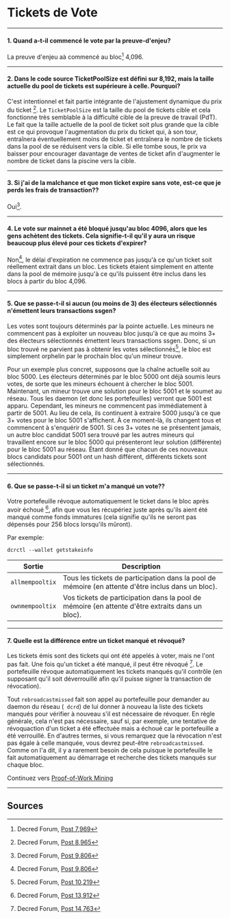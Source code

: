 # Tickets de Vote

---

#### 1. Quand a-t-il commencé le vote par la preuve-d'enjeu?

La preuve d'enjeu aà commencé au bloc[^7969] 4,096.

---

#### 2. Dans le code source TicketPoolSize est défini sur 8,192, mais la taille actuelle du pool de tickets est supérieure à celle. Pourquoi?

C'est intentionnel et fait partie intégrante de l'ajustement dynamique du prix du ticket [^8965]. Le `TicketPoolSize` est la taille du pool de tickets cible et cela fonctionne très semblable à la difficulté cible de la preuve de travail (PdT). Le fait que la taille actuelle de la pool de ticket soit plus grande que la cible est ce qui provoque l'augmentation du prix du ticket qui, à son tour, entraînera éventuellement moins de ticket et entraînera le nombre de tickets dans la pool de se réduisent vers la cible. Si elle tombe sous, le prix va baisser pour encourager davantage de ventes de ticket afin d'augmenter le nombre de ticket dans la piscine vers la cible.

---

#### 3. Si j'ai de la malchance et que mon ticket expire sans vote, est-ce que je perds les frais de transaction??

Oui[^9806].

---

#### 4. Le vote sur mainnet a été bloqué jusqu'au bloc 4096, alors que les gens achètent des tickets. Cela signifie-t-il qu'il y aura un risque beaucoup plus élevé pour ces tickets d'expirer?

Non[^9806], le délai d'expiration ne commence pas jusqu'à ce qu'un ticket soit réellement extrait dans un bloc. Les tickets étaient simplement en attente dans la pool de mémoire jusqu'à ce qu'ils puissent être inclus dans les blocs à partir du bloc 4,096.

---

#### 5. Que se passe-t-il si aucun (ou moins de 3) des électeurs sélectionnés n'émettent leurs transactions ssgen?

Les votes sont toujours déterminés par la pointe actuelle. Les mineurs ne commencent pas à exploiter un nouveau bloc jusqu'à ce que au moins 3+ des électeurs sélectionnés émettent leurs transactions ssgen. Donc, si un bloc trouvé ne parvient pas à obtenir les votes sélectionnés[^10219], le bloc est simplement orphelin par le prochain bloc qu'un mineur trouve.

Pour un exemple plus concret, supposons que la chaîne actuelle soit au bloc 5000. Les électeurs déterminés par le bloc 5000 ont déjà soumis leurs votes, de sorte que les mineurs échouent à chercher le bloc 5001. Maintenant, un mineur trouve une solution pour le bloc 5001 et le soumet au réseau. Tous les daemon (et donc les portefeuilles) verront que 5001 est apparu. Cependant, les mineurs ne commencent pas immédiatement à partir de 5001. Au lieu de cela, ils continuent à extraire 5000 jusqu'à ce que 3+ votes pour le bloc 5001 s'affichent. À ce moment-là, ils changent tous et commencent à s'enquérir de 5001. Si ces 3+ votes ne se présentent jamais, un autre bloc candidat 5001 sera trouvé par les autres mineurs qui travaillent encore sur le bloc 5000 qui présenteront leur solution (différente) pour le bloc 5001 au réseau. Étant donné que chacun de ces nouveaux blocs candidats pour 5001 ont un hash différent, différents tickets sont sélectionnés.

---

#### 6. Que se passe-t-il si un ticket m'a manqué un vote??

Votre portefeuille révoque automatiquement le ticket dans le bloc après avoir échoué [^13912], afin que vous les récupériez juste après qu'ils aient été manqué comme fonds immatures (cela signifie qu'ils ne seront pas dépensés pour 256 blocs lorsqu'ils mûront).

Par exemple:

```no-highlight
dcrctl --wallet getstakeinfo
```

Sortie          | Description
---             |---
`allmempooltix` | Tous les tickets de participation dans la pool de mémoire (en attente d'être inclus dans un bloc).
`ownmempooltix` | Vos tickets de participation dans la pool de mémoire (en attente d'être extraits dans un bloc).

---

#### 7. Quelle est la différence entre un ticket manqué et révoqué?

Les tickets émis sont des tickets qui ont été appelés à voter, mais ne l'ont pas fait. Une fois qu'un ticket a été manqué, il peut être révoqué [^14763]. Le portefeuille révoque automatiquement les tickets manqués qu'il contrôle (en supposant qu'il soit déverrouillé afin qu'il puisse signer la transaction de révocation).

Tout `rebroadcastmissed` fait son appel au portefeuille pour demander au daemon du réseau (` dcrd`) de lui donner à nouveau la liste des tickets manqués pour vérifier à nouveau s'il est nécessaire de révoquer. En règle générale, cela n'est pas nécessaire, sauf si, par exemple, une tentative de révoquaction d'un ticket a été effectuée mais a échoué car le portefeuille a été verrouillé. En d'autres termes, si vous remarquez que la révocation n'est pas égale à celle manquée, vous devrez peut-être `rebroadcastmissed`. Comme on l'a dit, il y a rarement besoin de cela puisque le portefeuille le fait automatiquement au démarrage et recherche des tickets manqués sur chaque bloc.

Continuez vers [Proof-of-Work Mining](/mining/proof-of-work.md)

---

## <i class="fa fa-book"></i> Sources 

[^7969]: Decred Forum, [Post 7,969](https://forum.decred.org/threads/531/#post-7969)
[^8965]: Decred Forum, [Post 8,965](https://forum.decred.org/threads/531/page-2#post-8965)
[^9806]: Decred Forum, [Post 9,806](https://forum.decred.org/threads/180/page-6#post-9806)
[^10219]: Decred Forum, [Post 10,219](https://forum.decred.org/threads/180/page-6#post-10219)
[^13912]: Decred Forum, [Post 13,912](https://forum.decred.org/threads/1271/#post-13912)
[^14763]: Decred Forum, [Post 14,763](https://forum.decred.org/threads/1335/#post-14763)
